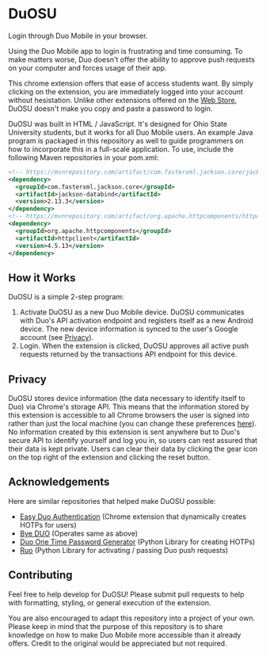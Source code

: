# DuOSU
Login through Duo Mobile in your browser.

Using the Duo Mobile app to login is frustrating and time consuming. To make matters worse, Duo doesn't offer the ability to approve push requests on your computer and forces usage of their app.

This chrome extension offers that ease of access students want. By simply clicking on the extension, you are immediately logged into your account without hesistation. Unlike other extensions offered on the [Web Store](https://chrome.google.com/webstore), DuOSU doesn't make you copy and paste a password to login.

DuOSU was built in HTML / JavaScript. It's designed for Ohio State University students, but it works for all Duo Mobile users. An example Java program is packaged in this repository as well to guide programmers on how to incorporate this in a full-scale application. To use, include the following Maven repositories in your pom.xml:

```xml
<!-- https://mvnrepository.com/artifact/com.fasterxml.jackson.core/jackson-core -->
<dependency>
  <groupId>com.fasterxml.jackson.core</groupId>
  <artifactId>jackson-databind</artifactId>
  <version>2.13.3</version>
</dependency>
<!-- https://mvnrepository.com/artifact/org.apache.httpcomponents/httpclient -->
<dependency>
  <groupId>org.apache.httpcomponents</groupId>
  <artifactId>httpclient</artifactId>
  <version>4.5.13</version>
</dependency>
```

How it Works
------------
DuOSU is a simple 2-step program:

1. Activate DuOSU as a new Duo Mobile device. DuOSU communicates with Duo's API activation endpoint and registers itself as a new Android device. The new device information is synced to the user's Google account (see [Privacy](#privacy)).
2. Login. When the extension is clicked, DuOSU approves all active push requests returned by the transactions API endpoint for this device.

Privacy
-------
DuOSU stores device information (the data necessary to identify itself to Duo) via Chrome's storage API. This means that the information stored by this extension is accessible to all Chrome browsers the user is signed into rather than just the local machine (you can change these preferences [here](https://support.google.com/chromebook/answer/2914794?hl=en)). No information created by this extension is sent anywhere but to Duo's secure API to identify yourself and log you in, so users can rest assured that their data is kept private. Users can clear their data by clicking the gear icon on the top right of the extension and clicking the reset button.

Acknowledgements
----------------
Here are similar repositories that helped make DuOSU possible:

- [Easy Duo Authentication](https://github.com/SparkShen02/Easy-Duo-Authentication) (Chrome extension that dynamically creates HOTPs for users)
- [Bye DUO](https://github.com/yuchenliu15/bye-duo/blob/master/backend/server.py) (Operates same as above)
- [Duo One Time Password Generator](https://github.com/revalo/duo-bypass) (Python Library for creating HOTPs)
- [Ruo](https://github.com/falsidge/ruo) (Python Library for activating / passing Duo push requests)

Contributing
------------
Feel free to help develop for DuOSU! Please submit pull requests to help with formatting, styling, or general execution of the extension.

You are also encouraged to adapt this repository into a project of your own. Please keep in mind that the purpose of this repository is to share knowledge on how to make Duo Mobile more accessible than it already offers. Credit to the original would be appreciated but not required.
